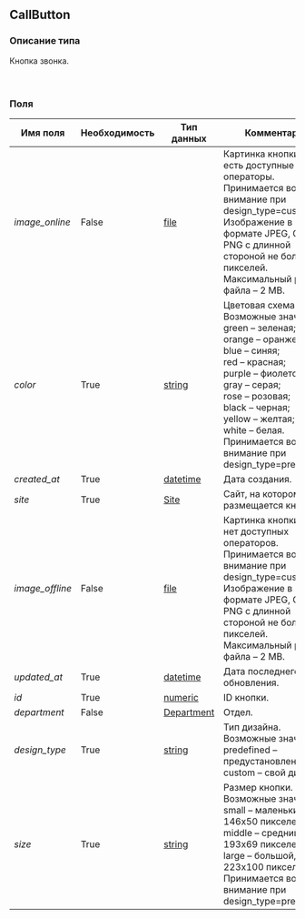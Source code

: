 
## CallButton

### Описание типа
Кнопка звонка.<br/><br/><br/>
### Поля

| Имя поля | Необходимость | Тип данных | Комментарий |
|---|---|---|---|
|*image_online*|False|[file](/docs/types/file.md)|Картинка кнопки, когда есть доступные операторы.<br/>Принимается во внимание при design_type=custom.<br/>Изображение в формате JPEG, GIF или PNG с длинной стороной не более 500 пикселей.<br/>Максимальный размер файла – 2 MB.<br/>|
|*color*|True|[string](/docs/types/string.md)|Цветовая схема.<br/>Возможные значения:<br/>green – зеленая;<br/>orange – оранжевая;<br/>blue – синяя;<br/>red – красная;<br/>purple – фиолетовая;<br/>gray – серая;<br/>rose – розовая;<br/>black – черная;<br/>yellow – желтая;<br/>white – белая.<br/>Принимается во внимание при design_type=predefined.<br/>|
|*created_at*|True|[datetime](/docs/types/datetime.md)|Дата создания.<br/>|
|*site*|True|[Site](/docs/types/Site.md)|Сайт, на котором размещается кнопка.<br/>|
|*image_offline*|False|[file](/docs/types/file.md)|Картинка кнопки, когда нет доступных операторов.<br/>Принимается во внимание при design_type=custom.<br/>Изображение в формате JPEG, GIF или PNG с длинной стороной не более 500 пикселей.<br/>Максимальный размер файла – 2 MB.<br/>|
|*updated_at*|True|[datetime](/docs/types/datetime.md)|Дата последнего обновления.<br/>|
|*id*|True|[numeric](/docs/types/numeric.md)|ID кнопки.<br/>|
|*department*|False|[Department](/docs/types/Department.md)|Отдел.<br/>|
|*design_type*|True|[string](/docs/types/string.md)|Тип дизайна.<br/>Возможные значения:<br/>predefined – предустановленный;<br/>custom – свой дизайн.<br/>|
|*size*|True|[string](/docs/types/string.md)|Размер кнопки.<br/>Возможные значения:<br/>small – маленький, 146x50 пикселей;<br/>middle – средний,  193x69 пикселей;<br/>large – большой, 223x100 пикселей.<br/>Принимается во внимание при design_type=predefined.<br/>|
